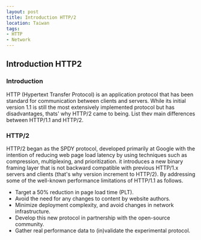 ```yaml
---
layout: post
title: Introduction HTTP/2
location: Taiwan
tags:
- HTTP
- Network
---
```


## Introduction HTTP2

### Introduction
HTTP (Hypertext Transfer Protocol) is an application protocol that has been standard for communication between clients and servers. 
While its initial version 1.1 is still the most extensively implemented protocol but has disadvantages, thats' why HTTP/2 came to being.
List thev main differences between HTTP/1.1 and HTTP/2.

### HTTP/2
HTTP/2 began as the SPDY protocol, developed primarily at Google with the intention of reducing web page load latency by using techniques such as compression, multiplexing, and prioritization. it introduces a new binary framing layer that is not backward compatible with previous HTTP/1.x servers and clients (that's why version increment to HTTP/2).
By addressing some of the well-known performance limitations of HTTP/1.1 as follows.
- Target a 50% reduction in page load time (PLT).
- Avoid the need for any changes to content by website authors.
- Minimize deployment complexity, and avoid changes in network infrastructure.
- Develop this new protocol in partnership with the open-source community.
- Gather real performance data to (in)validate the experimental protocol.
